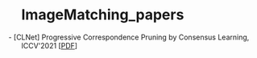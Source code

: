 # ImageMatching_papers

<p style="text-indent: -1.6rem;margin-left: 0rem;">
- [CLNet] Progressive Correspondence Pruning by Consensus Learning, ICCV'2021 [<a href= "./File/CLNet.pdf">PDF</a>]
</p>
